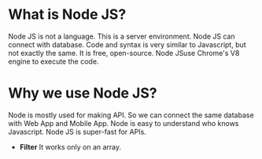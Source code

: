 # What is Node JS?
Node JS is not a language. This is a server environment. Node JS can connect with database. Code and syntax is very similar to Javascript, but not exactly the same. It is free, open-source. Node JSuse Chrome's V8 engine to execute the code.
# Why we use Node JS?
Node is mostly used for making API. So we can connect the same database with Web App and Mobile App. Node is easy to understand who knows Javascript. Node JS is super-fast for APIs.

* **Filter** It works only on an array.